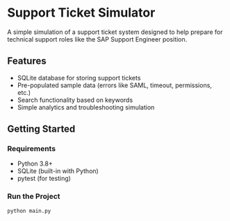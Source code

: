 # Support Ticket Simulator

A simple simulation of a support ticket system designed to help prepare for technical support roles like the SAP Support Engineer position.

## Features

- SQLite database for storing support tickets
- Pre-populated sample data (errors like SAML, timeout, permissions, etc.)
- Search functionality based on keywords
- Simple analytics and troubleshooting simulation

## Getting Started

### Requirements

- Python 3.8+
- SQLite (built-in with Python)
- pytest (for testing)

### Run the Project

```bash
python main.py
